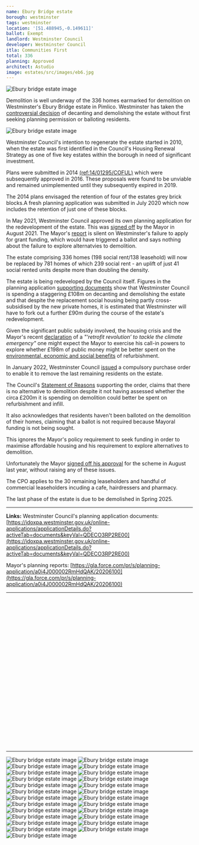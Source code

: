 ```yaml
---
name: Ebury Bridge estate
borough: westminster
tags: westminster
location: '[51.488945,-0.149611]'
ballot: Exempt
landlord: Westminster Council
developer: Westminster Council
itla: Communities First
total: 336
planning: Approved
architect: Astudio
image: estates/src/images/eb6.jpg
---
```

![Ebury bridge estate image](src/images/eb6.jpg)

Demolition is well underway of the 336 homes earmarked for demolition on Westminster's Ebury Bridge estate in Pimlico. Westminster has taken the [controversial decision](https://www.insidehousing.co.uk/news/news/westminster-city-council-accused-of-trying-to-dodge-scrutiny-over-estate-regeneration-63267) of decanting and demolishing the estate without first seeking planning permission or balloting residents.

![Ebury bridge estate image](src/images/ebridgenews.png)

Westminster Council's intention to regenerate the estate started in 2010, when the estate was first identified in the Council's Housing Renewal Strategy as one of five key estates within the borough in need of significant investment.

Plans were submitted in 2014 [(ref:14/01295/COFUL)](https://www.london.gov.uk/sites/default/files/public%3A//public%3A//PAWS/media_id_255164///ebury_bridge_estate_report.pdf) which were subsequently approved in 2016. These proposals were found to be unviable and remained unimplemented until they subsequently expired in 2019.

The 2014 plans envisaged the retention of four of the estates grey brick blocks.A fresh planning application was submitted in July 2020 which now includes the retention of just one of these blocks.

In May 2021, Westminster Council approved its own planning application for the redevelopment of the estate. This was [signed off](https://idoxpa.westminster.gov.uk/online-applications/files/A3C491F071D3CB2DC5CC0848CFFD2F35/pdf/20_04366_COOUT-GLA_STAGE_2_CASE_REPORT-6995197.pdf) by the Mayor in August 2021. The Mayor's [report](https://idoxpa.westminster.gov.uk/online-applications/files/A3C491F071D3CB2DC5CC0848CFFD2F35/pdf/20_04366_COOUT-GLA_STAGE_2_CASE_REPORT-6995197.pdf) is silent on Westminster's failure to apply for grant funding, which would have triggered a ballot and says nothing about the failure to explore alternatvies to demolition.

The estate comprising 336 homes (198 social rent/138 leasehold) will now be replaced by 781 homes of which 239 social rent - an uplift of just 41 social rented units despite more than doubling the density.

The estate is being redeveloped by the Council itself. Figures in the planning application [supporting documents](https://idoxpa.westminster.gov.uk/online-applications/files/33305033EC2B493EF178E8AB19BB85FF/pdf/20_04366_COOUT-FINANCIAL_VIABILITY_ASSESSMENT_REV01-6774119.pdf) show that Westminster Council is spending a staggering £108m on decanting and demolishing the estate and that despite the replacement social housing being partly cross-subsidised by the new private homes, it is estimated that Westminster will have to fork out a further £90m during the course of the estate's redevelopment.

Given the significant public subsidy involved, the housing crisis and the Mayor's recent [declaration](https://www.london.gov.uk/press-releases/mayoral/mayor-declares-a-retrofit-revolution) of a *"‘retrofit revolution’ to tackle the climate emergency"* one might expect the Mayor to exercise his call-in powers to explore whether £198m of public money might be better spent on the [environmental, economic and social benefits](https://www.estatewatch.london/refurbishment/) of refurbishment.

In January 2022, Westminster Council [issued](https://www.westminster.gov.uk/data-protection/ebury-bridge-estate-compulsory-purchase-order-cpo) a compulsory purchase order to enable it to remove the last remaining residents on the estate.

The Council's [Statement of Reasons](https://www.westminster.gov.uk/media/document/ebury-bridge---cpo-statement-of-reasons) supporting the order, claims that there is no alternative to demolition despite it not having assessed whether the circa £200m it is spending on demolition could better be spent on refurbishment and infill.

It also acknowledges that residents haven't been balloted on the demolition of their homes, claiming that a ballot is not required because Mayoral funding is not being sought.

This ignores the Mayor's policy requirement to seek funding in order to maximise affordable housing and his requirement to explore alternatives to demolition.  

Unfortunately the Mayor [signed off his approval](https://idoxpa.westminster.gov.uk/online-applications/files/A3C491F071D3CB2DC5CC0848CFFD2F35/pdf/20_04366_COOUT-GLA_STAGE_2_CASE_REPORT-6995197.pdf) for the scheme in August last year, without raising any of these issues.

The CPO applies to the 30 remaining leaseholders and handful of commercial leaseholders incuding a cafe, hairdressers and pharmacy.

The last phase of the estate is due to be demolished in Spring 2025.

---

__Links:__
Westminster Council's planning application documents: [https://idoxpa.westminster.gov.uk/online-applications/applicationDetails.do?activeTab=documents&keyVal=QDECO3RP2RE00](https://idoxpa.westminster.gov.uk/online-applications/applicationDetails.do?activeTab=documents&keyVal=QDECO3RP2RE00)

Mayor's planning reports: [https://gla.force.com/pr/s/planning-application/a0i4J000002RmHdQAK/20206100](https://gla.force.com/pr/s/planning-application/a0i4J000002RmHdQAK/20206100)

---

<!------------THE CODE BELOW RENDERS THE MAP - DO NOT EDIT! ---------------------------->

<div id="map" style="width: 100%; height: 400px;"></div>

<script>
  var map = L.map('map').setView({{ location }}, 13);
  L.tileLayer('https://tile.openstreetmap.org/{z}/{x}/{y}.png', {
  maxZoom: 19,
attribution: '&copy; <a href="http://www.openstreetmap.org/copyright">OpenStreetMap</a>'
}).addTo(map);
var circle = L.circle({{ location }}, {
    color: 'red',
    fillColor: '#f03',
    fillOpacity: 0.5,
    radius: 500
}).addTo(map);
</script>

---

  ![Ebury bridge estate image](src/images/eb2.jpg)
  ![Ebury bridge estate image](src/images/eb3.jpg)
  ![Ebury bridge estate image](src/images/eb4.jpg)
  ![Ebury bridge estate image](src/images/eb5.jpg)
  ![Ebury bridge estate image](src/images/eb8.jpg)
  ![Ebury bridge estate image](src/images/ebry.jpg)
  ![Ebury bridge estate image](src/images/ebry2.jpg)
  ![Ebury bridge estate image](src/images/ebry3.jpg)
  ![Ebury bridge estate image](src/images/eb10.jpg)
  ![Ebury bridge estate image](src/images/eb11.jpg)
  ![Ebury bridge estate image](src/images/eb13.jpg)
  ![Ebury bridge estate image](src/images/eb14.jpg)
  ![Ebury bridge estate image](src/images/eb15.jpg)
  ![Ebury bridge estate image](src/images/eb16.jpg)
  ![Ebury bridge estate image](src/images/eb17.jpg)
  ![Ebury bridge estate image](src/images/eb18.jpg)
  ![Ebury bridge estate image](src/images/eb19.jpg)
  ![Ebury bridge estate image](src/images/eb20.jpg)
  ![Ebury bridge estate image](src/images/eb22.jpg)
  ![Ebury bridge estate image](src/images/eb23.jpg)
  ![Ebury bridge estate image](src/images/eb24.jpg)
  ![Ebury bridge estate image](src/images/eb25.jpg)
  ![Ebury bridge estate image](src/images/eb26.jpg)
  ![Ebury bridge estate image](src/images/eb27.jpg)
  ![Ebury bridge estate image](src/images/eb28.jpg)